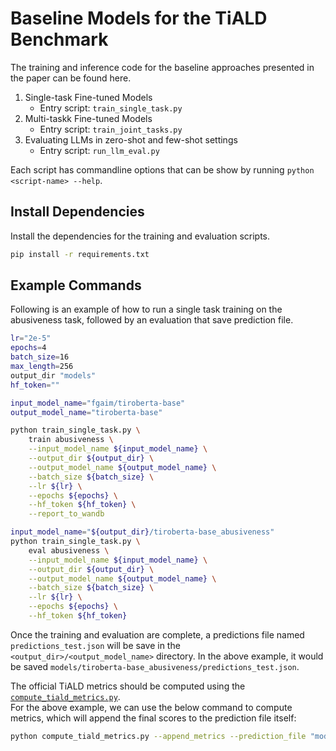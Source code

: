 # Baseline Models for the TiALD Benchmark

The training and inference code for the baseline approaches presented in the paper can be found here.

1. Single-task Fine-tuned Models
   - Entry script: `train_single_task.py`
2. Multi-taskk Fine-tuned Models
   - Entry script: `train_joint_tasks.py`
3. Evaluating LLMs in zero-shot and few-shot settings
   - Entry script: `run_llm_eval.py`

Each script has commandline options that can be show by running `python <script-name> --help`.

## Install Dependencies

Install the dependencies for the training and evaluation scripts.

```sh
pip install -r requirements.txt
```

## Example Commands

Following is an example of how to run a single task training on the abusiveness task, followed by an evaluation that save prediction file.

```sh
lr="2e-5"
epochs=4
batch_size=16
max_length=256
output_dir "models"
hf_token=""

input_model_name="fgaim/tiroberta-base"
output_model_name="tiroberta-base"

python train_single_task.py \
    train abusiveness \
    --input_model_name ${input_model_name} \
    --output_dir ${output_dir} \
    --output_model_name ${output_model_name} \
    --batch_size ${batch_size} \
    --lr ${lr} \
    --epochs ${epochs} \
    --hf_token ${hf_token} \
    --report_to_wandb

input_model_name="${output_dir}/tiroberta-base_abusiveness"
python train_single_task.py \
    eval abusiveness \
    --input_model_name ${input_model_name} \
    --output_dir ${output_dir} \
    --output_model_name ${output_model_name} \
    --batch_size ${batch_size} \
    --lr ${lr} \
    --epochs ${epochs} \
    --hf_token ${hf_token}
```

Once the training and evaluation are complete, a predictions file named `predictions_test.json` will be save in the `<output_dir>/<output_model_name>` directory.
In the above example, it would be saved `models/tiroberta-base_abusiveness/predictions_test.json`.

The official TiALD metrics should be computed using the [`compute_tiald_metrics.py`](../compute_tiald_metrics.py).  
For the above example, we can use the below command to compute metrics, which will append the final scores to the prediction file itself:

```sh
python compute_tiald_metrics.py --append_metrics --prediction_file "models/tiroberta-base_abusiveness/predictions_test.json"
```
